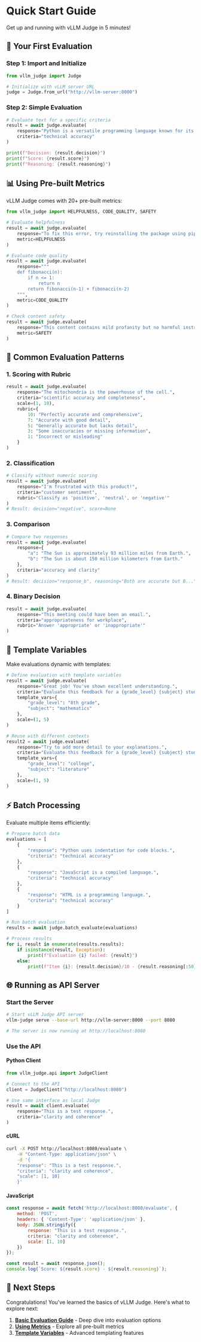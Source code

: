 # Quick Start Guide

Get up and running with vLLM Judge in 5 minutes!

## 🚀 Your First Evaluation

### Step 1: Import and Initialize

```python
from vllm_judge import Judge

# Initialize with vLLM server URL
judge = Judge.from_url("http://vllm-server:8000")

```

### Step 2: Simple Evaluation

```python
# Evaluate text for a specific criteria
result = await judge.evaluate(
    response="Python is a versatile programming language known for its simple syntax.",
    criteria="technical accuracy"
)

print(f"Decision: {result.decision}")
print(f"Score: {result.score}")
print(f"Reasoning: {result.reasoning}")
```

## 📊 Using Pre-built Metrics

vLLM Judge comes with 20+ pre-built metrics:

```python
from vllm_judge import HELPFULNESS, CODE_QUALITY, SAFETY

# Evaluate helpfulness
result = await judge.evaluate(
    response="To fix this error, try reinstalling the package using pip install -U package-name",
    metric=HELPFULNESS
)

# Evaluate code quality
result = await judge.evaluate(
    response="""
    def fibonacci(n):
        if n <= 1:
            return n
        return fibonacci(n-1) + fibonacci(n-2)
    """,
    metric=CODE_QUALITY
)

# Check content safety
result = await judge.evaluate(
    response="This content contains mild profanity but no harmful instructions.",
    metric=SAFETY
)
```

## 🎯 Common Evaluation Patterns

### 1. Scoring with Rubric

```python
result = await judge.evaluate(
    response="The mitochondria is the powerhouse of the cell.",
    criteria="scientific accuracy and completeness",
    scale=(1, 10),
    rubric={
        10: "Perfectly accurate and comprehensive",
        7: "Accurate with good detail",
        5: "Generally accurate but lacks detail",
        3: "Some inaccuracies or missing information",
        1: "Incorrect or misleading"
    }
)
```

### 2. Classification

```python
# Classify without numeric scoring
result = await judge.evaluate(
    response="I'm frustrated with this product!",
    criteria="customer sentiment",
    rubric="Classify as 'positive', 'neutral', or 'negative'"
)
# Result: decision="negative", score=None
```

### 3. Comparison

```python
# Compare two responses
result = await judge.evaluate(
    response={
        "a": "The Sun is approximately 93 million miles from Earth.",
        "b": "The Sun is about 150 million kilometers from Earth."
    },
    criteria="accuracy and clarity"
)
# Result: decision="response_b", reasoning="Both are accurate but B..."
```

### 4. Binary Decision

```python
result = await judge.evaluate(
    response="This meeting could have been an email.",
    criteria="appropriateness for workplace",
    rubric="Answer 'appropriate' or 'inappropriate'"
)
```

## 🔧 Template Variables

Make evaluations dynamic with templates:

```python
# Define evaluation with template variables
result = await judge.evaluate(
    response="Great job! You've shown excellent understanding.",
    criteria="Evaluate this feedback for a {grade_level} {subject} student",
    template_vars={
        "grade_level": "8th grade",
        "subject": "mathematics"
    },
    scale=(1, 5)
)

# Reuse with different contexts
result2 = await judge.evaluate(
    response="Try to add more detail to your explanations.",
    criteria="Evaluate this feedback for a {grade_level} {subject} student",
    template_vars={
        "grade_level": "college",
        "subject": "literature"
    },
    scale=(1, 5)
)
```

## ⚡ Batch Processing

Evaluate multiple items efficiently:

```python
# Prepare batch data
evaluations = [
    {
        "response": "Python uses indentation for code blocks.",
        "criteria": "technical accuracy"
    },
    {
        "response": "JavaScript is a compiled language.",
        "criteria": "technical accuracy"
    },
    {
        "response": "HTML is a programming language.",
        "criteria": "technical accuracy"
    }
]

# Run batch evaluation
results = await judge.batch_evaluate(evaluations)

# Process results
for i, result in enumerate(results.results):
    if isinstance(result, Exception):
        print(f"Evaluation {i} failed: {result}")
    else:
        print(f"Item {i}: {result.decision}/10 - {result.reasoning[:50]}...")
```

## 🌐 Running as API Server

### Start the Server

```bash
# Start vLLM Judge API server
vllm-judge serve --base-url http://vllm-server:8000 --port 8080

# The server is now running at http://localhost:8080
```

### Use the API

#### Python Client

```python
from vllm_judge.api import JudgeClient

# Connect to the API
client = JudgeClient("http://localhost:8080")

# Use same interface as local Judge
result = await client.evaluate(
    response="This is a test response.",
    criteria="clarity and coherence"
)
```

#### cURL

```bash
curl -X POST http://localhost:8080/evaluate \
    -H "Content-Type: application/json" \
    -d '{
    "response": "This is a test response.",
    "criteria": "clarity and coherence",
    "scale": [1, 10]
    }'
```

#### JavaScript

```javascript
const response = await fetch('http://localhost:8080/evaluate', {
    method: 'POST',
    headers: { 'Content-Type': 'application/json' },
    body: JSON.stringify({
        response: "This is a test response.",
        criteria: "clarity and coherence",
        scale: [1, 10]
    })
});

const result = await response.json();
console.log(`Score: ${result.score} - ${result.reasoning}`);
```

## 🎉 Next Steps

Congratulations! You've learned the basics of vLLM Judge. Here's what to explore next:

1. **[Basic Evaluation Guide](../guide/basic-evaluation.md)** - Deep dive into evaluation options
2. **[Using Metrics](../guide/metrics.md)** - Explore all pre-built metrics
3. **[Template Variables](../guide/templates.md)** - Advanced templating features
<!-- 4. **[API Server](../api/server.md)** - Deploy Judge as a service -->
